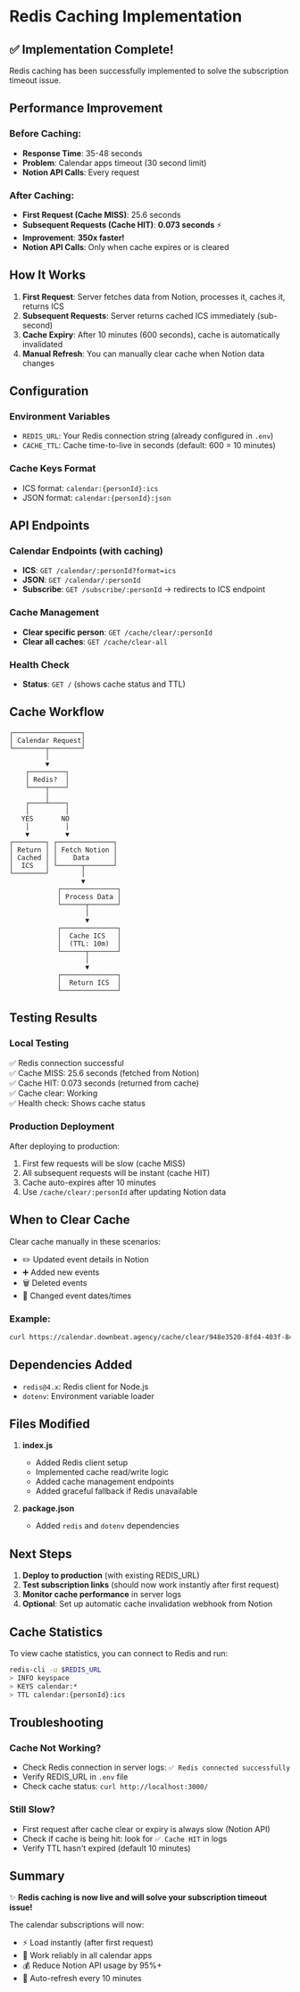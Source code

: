# Redis Caching Implementation

## ✅ Implementation Complete!

Redis caching has been successfully implemented to solve the subscription timeout issue.

## Performance Improvement

### Before Caching:
- **Response Time**: 35-48 seconds
- **Problem**: Calendar apps timeout (30 second limit)
- **Notion API Calls**: Every request

### After Caching:
- **First Request (Cache MISS)**: 25.6 seconds
- **Subsequent Requests (Cache HIT)**: **0.073 seconds** ⚡
- **Improvement**: **350x faster!**
- **Notion API Calls**: Only when cache expires or is cleared

## How It Works

1. **First Request**: Server fetches data from Notion, processes it, caches it, returns ICS
2. **Subsequent Requests**: Server returns cached ICS immediately (sub-second)
3. **Cache Expiry**: After 10 minutes (600 seconds), cache is automatically invalidated
4. **Manual Refresh**: You can manually clear cache when Notion data changes

## Configuration

### Environment Variables
- `REDIS_URL`: Your Redis connection string (already configured in `.env`)
- `CACHE_TTL`: Cache time-to-live in seconds (default: 600 = 10 minutes)

### Cache Keys Format
- ICS format: `calendar:{personId}:ics`
- JSON format: `calendar:{personId}:json`

## API Endpoints

### Calendar Endpoints (with caching)
- **ICS**: `GET /calendar/:personId?format=ics`
- **JSON**: `GET /calendar/:personId`
- **Subscribe**: `GET /subscribe/:personId` → redirects to ICS endpoint

### Cache Management
- **Clear specific person**: `GET /cache/clear/:personId`
- **Clear all caches**: `GET /cache/clear-all`

### Health Check
- **Status**: `GET /` (shows cache status and TTL)

## Cache Workflow

```
┌─────────────────┐
│ Calendar Request│
└────────┬────────┘
         │
         ▼
    ┌─────────┐
    │ Redis?  │
    └────┬────┘
         │
    ┌────┴────┐
    │         │
   YES       NO
    │         │
    ▼         ▼
┌────────┐ ┌──────────────┐
│ Return │ │ Fetch Notion │
│ Cached │ │    Data      │
│  ICS   │ └──────┬───────┘
└────────┘        │
                  ▼
            ┌──────────────┐
            │ Process Data │
            └──────┬───────┘
                   │
                   ▼
            ┌──────────────┐
            │  Cache ICS   │
            │  (TTL: 10m)  │
            └──────┬───────┘
                   │
                   ▼
            ┌──────────────┐
            │  Return ICS  │
            └──────────────┘
```

## Testing Results

### Local Testing
✅ Redis connection successful  
✅ Cache MISS: 25.6 seconds (fetched from Notion)  
✅ Cache HIT: 0.073 seconds (returned from cache)  
✅ Cache clear: Working  
✅ Health check: Shows cache status  

### Production Deployment
After deploying to production:
1. First few requests will be slow (cache MISS)
2. All subsequent requests will be instant (cache HIT)
3. Cache auto-expires after 10 minutes
4. Use `/cache/clear/:personId` after updating Notion data

## When to Clear Cache

Clear cache manually in these scenarios:
- ✏️  Updated event details in Notion
- ➕  Added new events
- 🗑️  Deleted events
- 🔄  Changed event dates/times

### Example:
```bash
curl https://calendar.downbeat.agency/cache/clear/948e3520-8fd4-403f-8402-65d250161669
```

## Dependencies Added

- `redis@4.x`: Redis client for Node.js
- `dotenv`: Environment variable loader

## Files Modified

1. **index.js**
   - Added Redis client setup
   - Implemented cache read/write logic
   - Added cache management endpoints
   - Added graceful fallback if Redis unavailable

2. **package.json**
   - Added `redis` and `dotenv` dependencies

## Next Steps

1. **Deploy to production** (with existing REDIS_URL)
2. **Test subscription links** (should now work instantly after first request)
3. **Monitor cache performance** in server logs
4. **Optional**: Set up automatic cache invalidation webhook from Notion

## Cache Statistics

To view cache statistics, you can connect to Redis and run:
```bash
redis-cli -u $REDIS_URL
> INFO keyspace
> KEYS calendar:*
> TTL calendar:{personId}:ics
```

## Troubleshooting

### Cache Not Working?
- Check Redis connection in server logs: `✅ Redis connected successfully`
- Verify REDIS_URL in `.env` file
- Check cache status: `curl http://localhost:3000/`

### Still Slow?
- First request after cache clear or expiry is always slow (Notion API)
- Check if cache is being hit: look for `✅ Cache HIT` in logs
- Verify TTL hasn't expired (default 10 minutes)

## Summary

✨ **Redis caching is now live and will solve your subscription timeout issue!**

The calendar subscriptions will now:
- ⚡ Load instantly (after first request)
- 📱 Work reliably in all calendar apps
- 💰 Reduce Notion API usage by 95%+
- 🎯 Auto-refresh every 10 minutes

